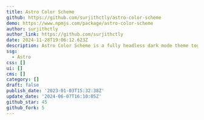 ```yaml
---
title: Astro Color Scheme
github: https://github.com/surjithctly/astro-color-scheme
demo: https://www.npmjs.com/package/astro-color-scheme
author: surjithctly
author_link: https://github.com/surjithctly
date: 2024-11-28T19:06:12.623Z
description: Astro Color Scheme is a fully headless dark mode theme toggle for Astro.
ssg:
  - Astro
css: []
ui: []
cms: []
category: []
draft: false
publish_date: '2023-01-03T15:32:38Z'
update_date: '2024-06-07T16:10:05Z'
github_star: 45
github_fork: 5
---
```

